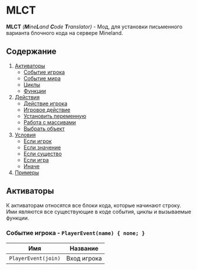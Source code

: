 # MLCT
**MLCT** *(**M**ine**L**and **C**ode **T**ranslator)* - Мод, для установки письменного варианта блочного кода на сервере Mineland.

## Содержание

1. [Активаторы](#активаторы)
   -  [Событие игрока](#событие-игрока---playereventname--none-)
   -  [Событие мира]()
   -  [Циклы]()
   -  [Функции]()
2. [Действия]()
   - [Действие игрока]()
   - [Игровое действие]()
   - [Установить переменную]()
   - [Работа с массивами]()
   - [Выбрать объект]()
3. [Условия]()
   - [Если игрок]()
   - [Если значение]()
   - [Если существо]()
   - [Если игра]()
   - [Иначе]()
4. [Примеры]()

## Активаторы
К активаторам относятся все блоки кода, которые начинают строку. Ими являются все существующие в коде события, циклы и вызываемые функции.
### Событие игрока - **`PlayerEvent(name) { none; }`**
| **Имя** | **Название** |
| --- | --- |
| `PlayerEvent(join)` | Вход игрока |
